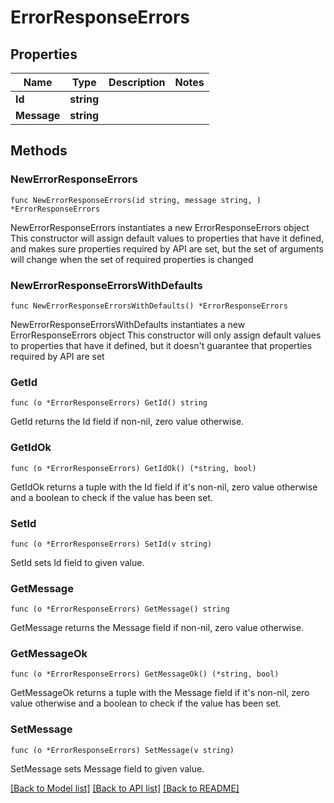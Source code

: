 # ErrorResponseErrors

## Properties

Name | Type | Description | Notes
------------ | ------------- | ------------- | -------------
**Id** | **string** |  | 
**Message** | **string** |  | 

## Methods

### NewErrorResponseErrors

`func NewErrorResponseErrors(id string, message string, ) *ErrorResponseErrors`

NewErrorResponseErrors instantiates a new ErrorResponseErrors object
This constructor will assign default values to properties that have it defined,
and makes sure properties required by API are set, but the set of arguments
will change when the set of required properties is changed

### NewErrorResponseErrorsWithDefaults

`func NewErrorResponseErrorsWithDefaults() *ErrorResponseErrors`

NewErrorResponseErrorsWithDefaults instantiates a new ErrorResponseErrors object
This constructor will only assign default values to properties that have it defined,
but it doesn't guarantee that properties required by API are set

### GetId

`func (o *ErrorResponseErrors) GetId() string`

GetId returns the Id field if non-nil, zero value otherwise.

### GetIdOk

`func (o *ErrorResponseErrors) GetIdOk() (*string, bool)`

GetIdOk returns a tuple with the Id field if it's non-nil, zero value otherwise
and a boolean to check if the value has been set.

### SetId

`func (o *ErrorResponseErrors) SetId(v string)`

SetId sets Id field to given value.


### GetMessage

`func (o *ErrorResponseErrors) GetMessage() string`

GetMessage returns the Message field if non-nil, zero value otherwise.

### GetMessageOk

`func (o *ErrorResponseErrors) GetMessageOk() (*string, bool)`

GetMessageOk returns a tuple with the Message field if it's non-nil, zero value otherwise
and a boolean to check if the value has been set.

### SetMessage

`func (o *ErrorResponseErrors) SetMessage(v string)`

SetMessage sets Message field to given value.



[[Back to Model list]](../README.md#documentation-for-models) [[Back to API list]](../README.md#documentation-for-api-endpoints) [[Back to README]](../README.md)


